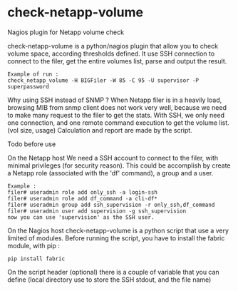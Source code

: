 # check-netapp-volume
Nagios plugin for Netapp volume check

check-netapp-volume is a python/nagios plugin that allow you to check volume space, according thresholds defined.
It use SSH connection to connect to the filer, get the entire volumes list, parse and output the result.

    Example of run : 
    check_netapp_volume -H BIGFiler -W 85 -C 95 -U supervisor -P superpassword

Why using SSH instead of SNMP ?
When Netapp filer is in a heavily load, browsing MIB from snmp client does not work very well, because we need to make many request to the filer to get the stats.
With SSH, we only need one connection, and one remote command execution to get the volume list. (vol size, usage)
Calculation and report are made by the script. 


Todo before use

On the Netapp host
We need a SSH account to connect to the filer, with minimal privileges (for security reason).
This could be accomplish by create a Netapp role (associated with the 'df' command), a group and a user.

    Example :
    filer# useradmin role add only_ssh -a login-ssh
    filer# useradmin role add df_command -a cli-df*
    filer# useradmin group add ssh_supervision -r only_ssh,df_command
    filer# useradmin user add supervision -g ssh_supervision
    now you can use 'supervision' as the SSH user.
    
On the Nagios host
check-netapp-volume is a python script that use a very limited of modules.
Before running the script, you have to install the fabric module, with pip :

    pip install fabric
  
On the script header (optional)
there is a couple of variable that you can define (local directory use to store the SSH stdout, and the file name) 
